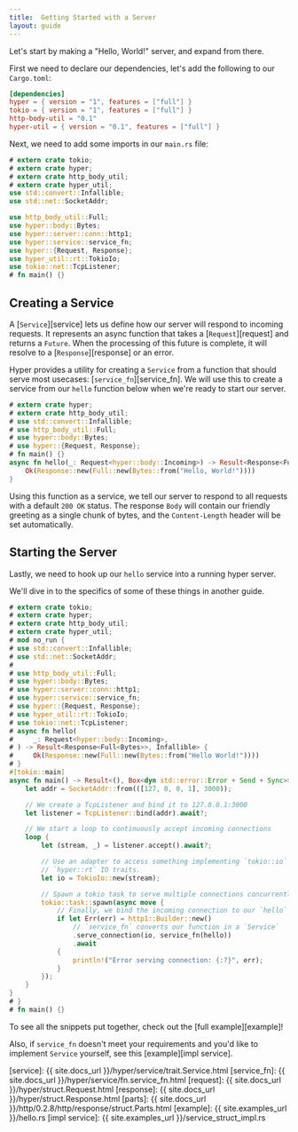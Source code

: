```yaml
---
title:  Getting Started with a Server
layout: guide
---
```


Let's start by making a "Hello, World!" server, and expand from there.

First we need to declare our dependencies, let's add the following to our `Cargo.toml`:

```toml
[dependencies]
hyper = { version = "1", features = ["full"] }
tokio = { version = "1", features = ["full"] }
http-body-util = "0.1"
hyper-util = { version = "0.1", features = ["full"] }
```

Next, we need to add some imports in our `main.rs` file:

```rust
# extern crate tokio;
# extern crate hyper;
# extern crate http_body_util;
# extern crate hyper_util;
use std::convert::Infallible;
use std::net::SocketAddr;

use http_body_util::Full;
use hyper::body::Bytes;
use hyper::server::conn::http1;
use hyper::service::service_fn;
use hyper::{Request, Response};
use hyper_util::rt::TokioIo;
use tokio::net::TcpListener;
# fn main() {}
```

## Creating a Service

A [`Service`][service] lets us define how our server will respond to 
incoming requests. It represents an async function that takes a 
[`Request`][request] and returns a `Future`. When the processing of this
future is complete, it will resolve to a [`Response`][response] or an error.

Hyper provides a utility for creating a `Service` from a function that should 
serve most usecases: [`service_fn`][service_fn]. We will use this to create 
a service from our `hello` function below when we're ready to start our 
server.

```rust
# extern crate hyper;
# extern crate http_body_util;
# use std::convert::Infallible;
# use http_body_util::Full;
# use hyper::body::Bytes;
# use hyper::{Request, Response};
# fn main() {}
async fn hello(_: Request<hyper::body::Incoming>) -> Result<Response<Full<Bytes>>, Infallible> {
    Ok(Response::new(Full::new(Bytes::from("Hello, World!"))))
}
```

Using this function as a service, we tell our server to respond to all requests 
with a default `200 OK` status. The response `Body` will contain our friendly
greeting as a single chunk of bytes, and the `Content-Length` header will be 
set automatically.

## Starting the Server

Lastly, we need to hook up our `hello` service into a running hyper server.

We'll dive in to the specifics of some of these things in another guide.

```rust
# extern crate tokio;
# extern crate hyper;
# extern crate http_body_util;
# extern crate hyper_util;
# mod no_run {
# use std::convert::Infallible;
# use std::net::SocketAddr;
# 
# use http_body_util::Full;
# use hyper::body::Bytes;
# use hyper::server::conn::http1;
# use hyper::service::service_fn;
# use hyper::{Request, Response};
# use hyper_util::rt::TokioIo;
# use tokio::net::TcpListener;
# async fn hello(
#     _: Request<hyper::body::Incoming>,
# ) -> Result<Response<Full<Bytes>>, Infallible> {
#     Ok(Response::new(Full::new(Bytes::from("Hello World!"))))
# }
#[tokio::main]
async fn main() -> Result<(), Box<dyn std::error::Error + Send + Sync>> {
    let addr = SocketAddr::from(([127, 0, 0, 1], 3000));

    // We create a TcpListener and bind it to 127.0.0.1:3000
    let listener = TcpListener::bind(addr).await?;

    // We start a loop to continuously accept incoming connections
    loop {
        let (stream, _) = listener.accept().await?;

        // Use an adapter to access something implementing `tokio::io` traits as if they implement
        // `hyper::rt` IO traits.
        let io = TokioIo::new(stream);

        // Spawn a tokio task to serve multiple connections concurrently
        tokio::task::spawn(async move {
            // Finally, we bind the incoming connection to our `hello` service
            if let Err(err) = http1::Builder::new()
                // `service_fn` converts our function in a `Service`
                .serve_connection(io, service_fn(hello))
                .await
            {
                println!("Error serving connection: {:?}", err);
            }
        });
    }
}
# }
# fn main() {}
```

To see all the snippets put together, check out the [full example][example]!

Also, if `service_fn` doesn't meet your requirements and you'd like to implement 
`Service` yourself, see this [example][impl service].

[service]: {{ site.docs_url }}/hyper/service/trait.Service.html
[service_fn]: {{ site.docs_url }}/hyper/service/fn.service_fn.html
[request]: {{ site.docs_url }}/hyper/struct.Request.html
[response]: {{ site.docs_url }}/hyper/struct.Response.html
[parts]: {{ site.docs_url }}/http/0.2.8/http/response/struct.Parts.html
[example]: {{ site.examples_url }}/hello.rs
[impl service]: {{ site.examples_url }}/service_struct_impl.rs
